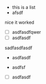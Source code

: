 *   this is a list
*   afsdf

nice it worked

*   [ ] asdfasdfqwer
*   [ ] asdfasdf

sadfasdfasdf

*   asdfasdf

*   asdfsf



*   [ ] asdfasdf
